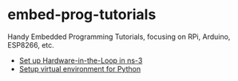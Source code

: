 # embed-prog-tutorials
Handy Embedded Programming Tutorials, focusing on RPi, Arduino, ESP8266, etc.

* [Set up Hardware-in-the-Loop in ns-3](./hil-ns3/README.md)
* [Setup virtual environment for Python](./virtualenv.md)